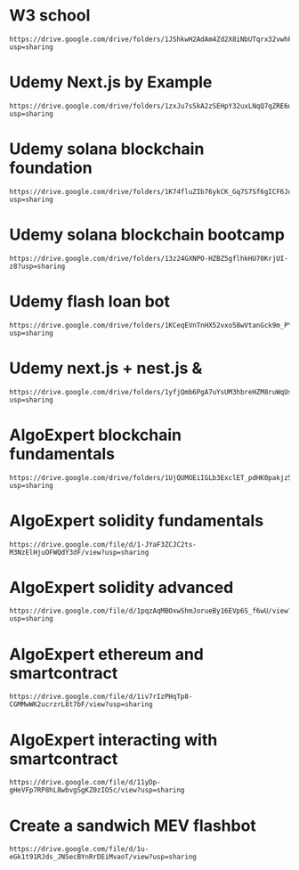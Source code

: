 # W3 school
```
https://drive.google.com/drive/folders/1JShkwH2AdAm4Zd2X8iNbUTqrx32vwhFa?usp=sharing
```

# Udemy Next.js by Example
```
https://drive.google.com/drive/folders/1zxJu7sSkA2zSEHpY32uxLNqQ7qZRE6uH?usp=sharing
```

# Udemy solana blockchain foundation
```
https://drive.google.com/drive/folders/1K74fluZIb76ykCK_Gq7S7Sf6gICF6Jo0?usp=sharing
```


# Udemy solana blockchain bootcamp

```
https://drive.google.com/drive/folders/13z24GXNPO-HZBZ5gflhkHU70KrjUI-z8?usp=sharing
```

# Udemy flash loan bot
```
https://drive.google.com/drive/folders/1KCeqEVnTnHX52vxo58wVtanGck9m_PYl?usp=sharing
```

# Udemy next.js + nest.js & 
```
https://drive.google.com/drive/folders/1yfjQmb6PgA7uYsUM3hbreHZM8ruWqUs1?usp=sharing
```

# AlgoExpert blockchain fundamentals
```
https://drive.google.com/drive/folders/1UjQUMOEiIGLb3ExclET_pdHK0pakjz5A?usp=sharing
```

# AlgoExpert solidity fundamentals
```
https://drive.google.com/file/d/1-JYaF3ZCJC2ts-M3NzElHjuOFWQdY3dF/view?usp=sharing
```

# AlgoExpert solidity advanced
```
https://drive.google.com/file/d/1pqzAqMBOxwShmJorueBy16EVp6S_f6wU/view?usp=sharing
```

# AlgoExpert ethereum and smartcontract
```
https://drive.google.com/file/d/1iv7rIzPHqTp8-CGMMwWK2ucrzrL8t7bF/view?usp=sharing
```

# AlgoExpert interacting with smartcontract
```
https://drive.google.com/file/d/11yDp-gHeVFp7RP8hL8wbvgSgKZ0zIO5c/view?usp=sharing
```

# Create a sandwich MEV flashbot
```
https://drive.google.com/file/d/1u-eGk1t91RJds_JNSecBYnRrDEiMvaoT/view?usp=sharing
```

